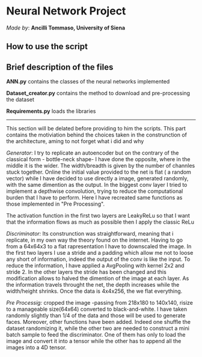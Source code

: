 # Neural Network Project
*Made by*: **Ancilli Tommaso, University of Siena**

## How to use the script

## Brief description of the files
**ANN.py** contains the classes of the neural networks implemented


**Dataset_creator.py** contains the method to download and pre-processing the dataset

**Requirements.py** loads the libraries

------------------

This section will be delated before providing to him the scripts. This part contains the motiviation behind the choices taken in the construnction of the architecture, aming to not forget what i did and why

*Generator*: I try to replicate an autoencoder but on the contrary of the classical form - bottle-neck shape- I have done the opposite, where in the middle it is the wider. The width/breadth is given by the number of channles stuck together. Online the initial value provided to the net is flat ( a random vector) while I have decided to use directly a image, generated randomly, with the same dimention as the output. In the biggest conv layer I tried to implement a depthwise convolution, trying to reduce the computational burden that I have to perform. Here I have recreated same functions as those implemented in "Pre Processing". 

The activation function in the first two layers are LeakyReLu so that I want that the information flows as much as possible then I apply the classic ReLu


*Discriminator:* Its construnction was straightforward, meaning that i replicate, in my own way the theory found on the internet. Having to go from a 64x64x3 to a flat rapresentation I have to downscaled the image. In the first two layers I use a stride and a padding which allow me not to loose any short of information, indeed the output of the conv is like the input. To reduce the information, I have applied a AvgPooling with kernel 2x2 and stride 2. In the other layers the stride has been changed and this modification allows to halved the dimention of the image at each layer. As the information travels throught the net, the depth increases while the width/height shrinks. Once the data is 4x4x256, the we flat everything. 

*Pre Processig:* cropped the image -passing from 218x180 to 140x140, risize to a manageable size(64x64) converted to black-and-white. I have taken randomly slightly than 1/4 of the data and those will be used to generate faces.
Moreover, other functions have been added. Indeed one shuffle the dataset randomizing it, while the other two are needed to construct a mini batch sample to feed the discriminator. One of them has only to load the image and convert it into a tensor while the other has to append all the images into a 4D tensor. 